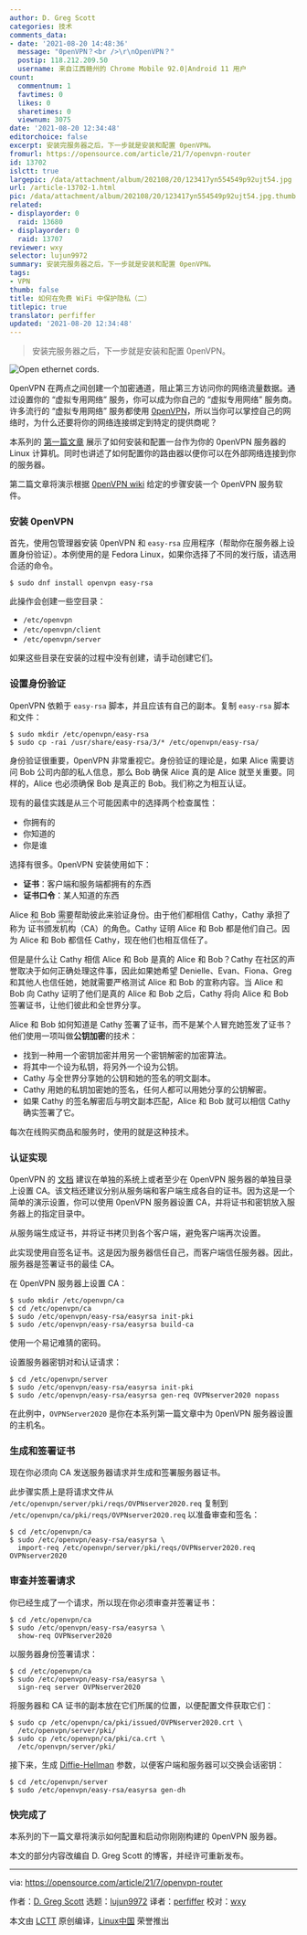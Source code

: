 ```yaml
---
author: D. Greg Scott
categories: 技术
comments_data:
- date: '2021-08-20 14:48:36'
  message: "0penVPN？<br />\r\nOpenVPN？"
  postip: 118.212.209.50
  username: 来自江西赣州的 Chrome Mobile 92.0|Android 11 用户
count:
  commentnum: 1
  favtimes: 0
  likes: 0
  sharetimes: 0
  viewnum: 3075
date: '2021-08-20 12:34:48'
editorchoice: false
excerpt: 安装完服务器之后，下一步就是安装和配置 0penVPN。
fromurl: https://opensource.com/article/21/7/openvpn-router
id: 13702
islctt: true
largepic: /data/attachment/album/202108/20/123417yn554549p92ujt54.jpg
url: /article-13702-1.html
pic: /data/attachment/album/202108/20/123417yn554549p92ujt54.jpg.thumb.jpg
related:
- displayorder: 0
  raid: 13680
- displayorder: 0
  raid: 13707
reviewer: wxy
selector: lujun9972
summary: 安装完服务器之后，下一步就是安装和配置 0penVPN。
tags:
- VPN
thumb: false
title: 如何在免费 WiFi 中保护隐私（二）
titlepic: true
translator: perfiffer
updated: '2021-08-20 12:34:48'
---
```



> 
> 安装完服务器之后，下一步就是安装和配置 0penVPN。
> 
> 
> 


![](/data/attachment/album/202108/20/123417yn554549p92ujt54.jpg "Open ethernet cords.")


0penVPN 在两点之间创建一个加密通道，阻止第三方访问你的网络流量数据。通过设置你的 “虚拟专用网络” 服务，你可以成为你自己的 “虚拟专用网络” 服务商。许多流行的 “虚拟专用网络” 服务都使用 [0penVPN](https://openvpn.net/)，所以当你可以掌控自己的网络时，为什么还要将你的网络连接绑定到特定的提供商呢？


本系列的 [第一篇文章](/article-13680-1.html) 展示了如何安装和配置一台作为你的 0penVPN 服务器的 Linux 计算机。同时也讲述了如何配置你的路由器以便你可以在外部网络连接到你的服务器。


第二篇文章将演示根据 [0penVPN wiki](https://community.openvpn.net/openvpn/wiki) 给定的步骤安装一个 0penVPN 服务软件。


### 安装 0penVPN


首先，使用包管理器安装 0penVPN 和 `easy-rsa` 应用程序（帮助你在服务器上设置身份验证）。本例使用的是 Fedora Linux，如果你选择了不同的发行版，请选用合适的命令。



```
$ sudo dnf install openvpn easy-rsa

```

此操作会创建一些空目录：


* `/etc/openvpn`
* `/etc/openvpn/client`
* `/etc/openvpn/server`


如果这些目录在安装的过程中没有创建，请手动创建它们。


### 设置身份验证


0penVPN 依赖于 `easy-rsa` 脚本，并且应该有自己的副本。复制 `easy-rsa` 脚本和文件：



```
$ sudo mkdir /etc/openvpn/easy-rsa
$ sudo cp -rai /usr/share/easy-rsa/3/* /etc/openvpn/easy-rsa/

```

身份验证很重要，0penVPN 非常重视它。身份验证的理论是，如果 Alice 需要访问 Bob 公司内部的私人信息，那么 Bob 确保 Alice 真的是 Alice 就至关重要。同样的，Alice 也必须确保 Bob 是真正的 Bob。我们称之为相互认证。


现有的最佳实践是从三个可能因素中的选择两个检查属性：


* 你拥有的
* 你知道的
* 你是谁


选择有很多。0penVPN 安装使用如下：


* **证书**：客户端和服务端都拥有的东西
* **证书口令**：某人知道的东西


Alice 和 Bob 需要帮助彼此来验证身份。由于他们都相信 Cathy，Cathy 承担了称为 <ruby> 证书颁发机构 <rt>  certificate authority </rt></ruby>（CA）的角色。Cathy 证明 Alice 和 Bob 都是他们自己。因为 Alice 和 Bob 都信任 Cathy，现在他们也相互信任了。


但是是什么让 Cathy 相信 Alice 和 Bob 是真的 Alice 和 Bob？Cathy 在社区的声誉取决于如何正确处理这件事，因此如果她希望 Denielle、Evan、Fiona、Greg 和其他人也信任她，她就需要严格测试 Alice 和 Bob 的宣称内容。当 Alice 和 Bob 向 Cathy 证明了他们是真的 Alice 和 Bob 之后，Cathy 将向 Alice 和 Bob 签署证书，让他们彼此和全世界分享。


Alice 和 Bob 如何知道是 Cathy 签署了证书，而不是某个人冒充她签发了证书？他们使用一项叫做**公钥加密**的技术：


* 找到一种用一个密钥加密并用另一个密钥解密的加密算法。
* 将其中一个设为私钥，将另外一个设为公钥。
* Cathy 与全世界分享她的公钥和她的签名的明文副本。
* Cathy 用她的私钥加密她的签名，任何人都可以用她分享的公钥解密。
* 如果 Cathy 的签名解密后与明文副本匹配，Alice 和 Bob 就可以相信 Cathy 确实签署了它。


每次在线购买商品和服务时，使用的就是这种技术。


### 认证实现


0penVPN 的 [文档](https://openvpn.net/community-resources/) 建议在单独的系统上或者至少在 0penVPN 服务器的单独目录上设置 CA。该文档还建议分别从服务端和客户端生成各自的证书。因为这是一个简单的演示设置，你可以使用 0penVPN 服务器设置 CA，并将证书和密钥放入服务器上的指定目录中。


从服务端生成证书，并将证书拷贝到各个客户端，避免客户端再次设置。


此实现使用自签名证书。这是因为服务器信任自己，而客户端信任服务器。因此，服务器是签署证书的最佳 CA。


在 0penVPN 服务器上设置 CA：



```
$ sudo mkdir /etc/openvpn/ca
$ cd /etc/openvpn/ca
$ sudo /etc/openvpn/easy-rsa/easyrsa init-pki
$ sudo /etc/openvpn/easy-rsa/easyrsa build-ca

```

使用一个易记难猜的密码。


设置服务器密钥对和认证请求：



```
$ cd /etc/openvpn/server
$ sudo /etc/openvpn/easy-rsa/easyrsa init-pki
$ sudo /etc/openvpn/easy-rsa/easyrsa gen-req OVPNserver2020 nopass

```

在此例中，`OVPNServer2020` 是你在本系列第一篇文章中为 0penVPN 服务器设置的主机名。


### 生成和签署证书


现在你必须向 CA 发送服务器请求并生成和签署服务器证书。


此步骤实质上是将请求文件从 `/etc/openvpn/server/pki/reqs/OVPNserver2020.req` 复制到 `/etc/openvpn/ca/pki/reqs/OVPNserver2020.req` 以准备审查和签名：



```
$ cd /etc/openvpn/ca
$ sudo /etc/openvpn/easy-rsa/easyrsa \
  import-req /etc/openvpn/server/pki/reqs/OVPNserver2020.req OVPNserver2020

```

### 审查并签署请求


你已经生成了一个请求，所以现在你必须审查并签署证书：



```
$ cd /etc/openvpn/ca
$ sudo /etc/openvpn/easy-rsa/easyrsa \
  show-req OVPNserver2020

```

以服务器身份签署请求：



```
$ cd /etc/openvpn/ca
$ sudo /etc/openvpn/easy-rsa/easyrsa \
  sign-req server OVPNserver2020

```

将服务器和 CA 证书的副本放在它们所属的位置，以便配置文件获取它们：



```
$ sudo cp /etc/openvpn/ca/pki/issued/OVPNserver2020.crt \
  /etc/openvpn/server/pki/
$ sudo cp /etc/openvpn/ca/pki/ca.crt \
  /etc/openvpn/server/pki/

```

接下来，生成 [Diffie-Hellman](https://en.wikipedia.org/wiki/Diffie%E2%80%93Hellman_key_exchange) 参数，以便客户端和服务器可以交换会话密钥：



```
$ cd /etc/openvpn/server
$ sudo /etc/openvpn/easy-rsa/easyrsa gen-dh

```

### 快完成了


本系列的下一篇文章将演示如何配置和启动你刚刚构建的 0penVPN 服务器。


本文的部分内容改编自 D. Greg Scott 的博客，并经许可重新发布。




---


via: <https://opensource.com/article/21/7/openvpn-router>


作者：[D. Greg Scott](https://opensource.com/users/greg-scott) 选题：[lujun9972](https://github.com/lujun9972) 译者：[perfiffer](https://github.com/perfiffer) 校对：[wxy](https://github.com/wxy)


本文由 [LCTT](https://github.com/LCTT/TranslateProject) 原创编译，[Linux中国](https://linux.cn/) 荣誉推出